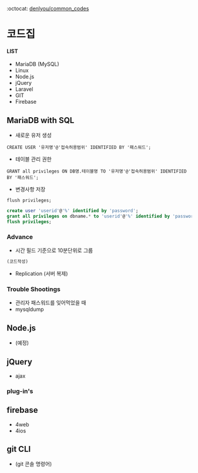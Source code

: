 :octocat: [denlyou/common_codes](https://github.com/denlyou/common_codes)
# 코드집

#### LIST
- MariaDB (MySQL)
- Linux
- Node.js
- jQuery
- Laravel
- GIT
- Firebase

## MariaDB with SQL

- 새로운 유저 생성

`CREATE USER '유저명'@'접속허용범위' IDENTIFIED BY '패스워드';`

- 테이블 관리 권한

`GRANT all privileges ON DB명.테이블명 TO '유저명'@'접속허용범위' IDENTIFIED BY '패스워드';`

- 변경사항 저장

`flush privileges;`

```sql
create user 'userid'@'%' identified by 'password';
grant all privileges on dbname.* to 'userid'@'%' identified by 'password';
flush privileges;  
```

### Advance
- 시간 필드 기준으로 10분단위로 그룹

```sql
(코드작성)
```

- Replication (서버 복제)

### Trouble Shootings
- 관리자 패스워드를 잊어먹었을 때
- mysqldump


## Node.js
- (예정)

## jQuery
- ajax

### plug-in's


## firebase
- 4web
- 4ios


## git CLI
- (git 콘솔 명령어)
